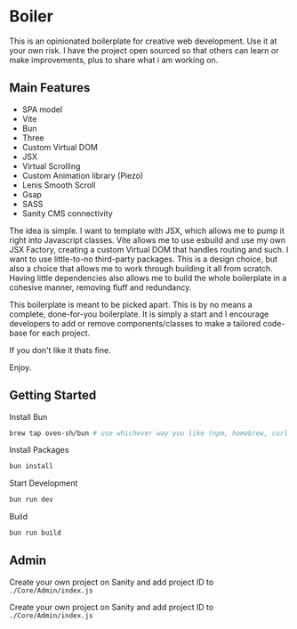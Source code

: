 # Boiler

This is an opinionated boilerplate for creative web development. Use it at your own risk. I have the project open sourced so that others can learn or make improvements, plus to share what i am working on.

## Main Features

- SPA model
- Vite
- Bun
- Three
- Custom Virtual DOM
- JSX
- Virtual Scrolling
- Custom Animation library (Piezo)
- Lenis Smooth Scroll
- Gsap
- SASS
- Sanity CMS connectivity

The idea is simple. I want to template with JSX, which allows me to pump it right into Javascript classes. Vite allows me to use esbuild and use my own JSX Factory, creating a custom Virtual DOM that handles routing and such. I want to use little-to-no third-party packages. This is a design choice, but also a choice that allows me to work through building it all from scratch. Having little dependencies also allows me to build the whole boilerplate in a cohesive manner, removing fluff and redundancy.

This boilerplate is meant to be picked apart. This is by no means a complete, done-for-you boilerplate. It is simply a start and I encourage developers to add or remove components/classes to make a tailored code-base for each project.

If you don't like it thats fine.

Enjoy.

## Getting Started

Install Bun

```bash
brew tap oven-sh/bun # use whichever way you like (npm, homebrew, curl ) https://bun.sh/docs/installation
```

Install Packages

```bash
bun install
```

Start Development

```bash
bun run dev
```

Build

```bash
bun run build
```

## Admin

Create your own project on Sanity and add project ID to ```./Core/Admin/index.js```

Create your own project on Sanity and add project ID to `./Core/Admin/index.js`
